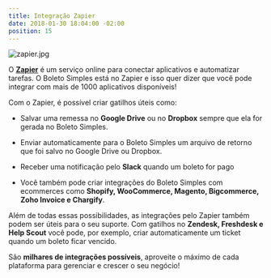 ```yaml
---
title: Integração Zapier
date: 2018-01-30 18:04:00 -02:00
position: 15
---
```


![zapier.jpg](/uploads/zapier.jpg)

O **[Zapier](https://zapier.com/apps/boleto-simples/integrations)** é um serviço online para conectar aplicativos e automatizar tarefas. O Boleto Simples está no Zapier e isso quer dizer que você pode integrar com mais de 1000 aplicativos disponíveis!

Com o Zapier, é possível criar gatilhos úteis como:

* Salvar uma remessa no **Google Drive** ou no **Dropbox** sempre que ela for gerada no Boleto Simples.

* Enviar automaticamente para o Boleto Simples um arquivo de retorno que foi salvo no Google Drive ou Dropbox.

* Receber uma notificação pelo **Slack** quando um boleto for pago

* Você também pode criar integrações do Boleto Simples com ecommerces como **Shopify, WooCommerce, Magento, Bigcommerce, Zoho Invoice e Chargify**.

Além de todas essas possibilidades, as integrações pelo Zapier também podem ser úteis para o seu suporte. Com gatilhos no **Zendesk, Freshdesk e Help Scout** você pode, por exemplo, criar automaticamente um ticket quando um boleto ficar vencido.

São **milhares de integrações possíveis**, aproveite o máximo de cada plataforma para gerenciar e crescer o seu negócio!